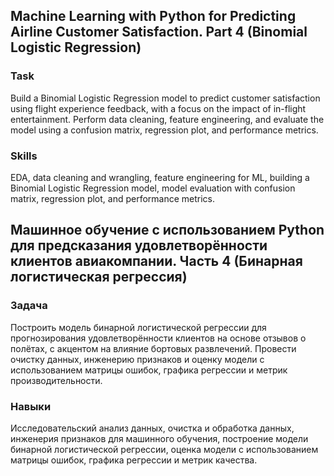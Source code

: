 ## Machine Learning with Python for Predicting Airline Customer Satisfaction. Part 4 (Binomial Logistic Regression)

### Task  
Build a Binomial Logistic Regression model to predict customer satisfaction using flight experience feedback, with a focus on the impact of in-flight entertainment. Perform data cleaning, feature engineering, and evaluate the model using a confusion matrix, regression plot, and performance metrics.

### Skills  
EDA, data cleaning and wrangling, feature engineering for ML, building a Binomial Logistic Regression model, model evaluation with confusion matrix, regression plot, and performance metrics.

## Машинное обучение с использованием Python для предсказания удовлетворённости клиентов авиакомпании. Часть 4 (Бинарная логистическая регрессия)

### Задача  
Построить модель бинарной логистической регрессии для прогнозирования удовлетворённости клиентов на основе отзывов о полётах, с акцентом на влияние бортовых развлечений. Провести очистку данных, инженерию признаков и оценку модели с использованием матрицы ошибок, графика регрессии и метрик производительности.

### Навыки  
Исследовательский анализ данных, очистка и обработка данных, инженерия признаков для машинного обучения, построение модели бинарной логистической регрессии, оценка модели с использованием матрицы ошибок, графика регрессии и метрик качества.
